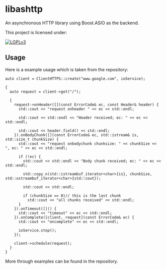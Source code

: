 libashttp
=========

An asynchronous HTTP library using Boost.ASIO as the backend.

This project is licensed under:

[![LGPLv3](http://www.gnu.org/graphics/lgplv3-147x51.png)](http://www.gnu.org/licenses/lgpl-3.0.html)

## Usage
Here is a example usage which is taken from the repository:

```
auto client = ClientHTTPS::create("www.google.com", ioService);

{
  auto request = client->get("/");

  {
    request->onHeader([](const ErrorCode& ec, const Header& header) {
      std::cout << "request onheader " << ec << std::endl;

      std::cout << std::endl << "Header received; ec: " << ec << std::endl;

      std::cout << header.field() << std::endl;
    }).onBodyChunk([](const ErrorCode& ec, std::istream& is, std::size_t chunkSize) {
      std::cout << "request onbodychunk chunksize: " << chunkSize << ", ec: " << ec << std::endl;

      if (!ec) {
        std::cout << std::endl << "Body chunk received; ec: " << ec << std::endl;

        std::copy_n(std::istreambuf_iterator<char>{is}, chunkSize, std::ostreambuf_iterator<char>{std::cout});

        std::cout << std::endl;

        if (chunkSize == 0)// this is the last chunk
          std::cout << "all chunks received" << std::endl;
      }
    }).onTimeout([]() {
      std::cout << "timeout" << ec << std::endl;
    }).onComplete([client, request](const ErrorCode& ec) {
      std::cout << "oncomplete" << ec << std::endl;

      ioService.stop();
    });

    client->schedule(request);
  }
}
```

More through examples can be found in the repository.

